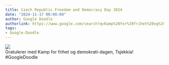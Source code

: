 ```yaml
---
title: Czech Republic Freedom and Democracy Day 2024
date: "2024-11-17 00:00:00"
author: Google Doodle
authorlink: https://www.google.com/search?q=Kamp%20for%20frihet%20og%20demokrati-dagen%20i%20Tsjekkia
tags:
- Google-Doodle
---
```

<img src="https://www.google.com/logos/doodles/2024/czech-republic-freedom-and-democracy-day-2024-6753651837110320-law.gif" referrerpolicy="no-referrer"><br>Gratulerer med Kamp for frihet og demokrati-dagen, Tsjekkia! #GoogleDoodle